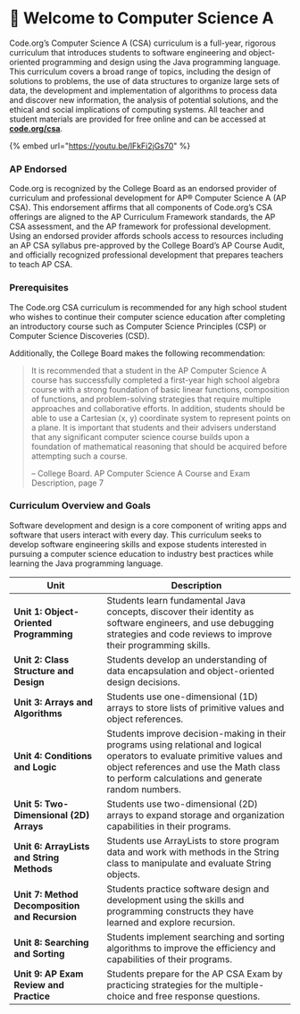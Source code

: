 # 👋 Welcome to Computer Science A

Code.org’s Computer Science A (CSA) curriculum is a full-year, rigorous curriculum that introduces students to software engineering and object-oriented programming and design using the Java programming language. This curriculum covers a broad range of topics, including the design of solutions to problems, the use of data structures to organize large sets of data, the development and implementation of algorithms to process data and discover new information, the analysis of potential solutions, and the ethical and social implications of computing systems. All teacher and student materials are provided for free online and can be accessed at [**code.org/csa**](http://code.org/csa).

{% embed url="https://youtu.be/lFkFi2jGs70" %}

### AP Endorsed

Code.org is recognized by the College Board as an endorsed provider of curriculum and professional development for AP® Computer Science A (AP CSA). This endorsement affirms that all components of Code.org’s CSA offerings are aligned to the AP Curriculum Framework standards, the AP CSA assessment, and the AP framework for professional development. Using an endorsed provider affords schools access to resources including an AP CSA syllabus pre-approved by the College Board’s AP Course Audit, and officially recognized professional development that prepares teachers to teach AP CSA.

### Prerequisites

The Code.org CSA curriculum is recommended for any high school student who wishes to continue their computer science education after completing an introductory course such as Computer Science Principles (CSP) or Computer Science Discoveries (CSD).

Additionally, the College Board makes the following recommendation:

> It is recommended that a student in the AP Computer Science A course has successfully completed a first-year high school algebra course with a strong foundation of basic linear functions, composition of functions, and problem-solving strategies that require multiple approaches and collaborative efforts. In addition, students should be able to use a Cartesian (x, y) coordinate system to represent points on a plane. It is important that students and their advisers understand that any significant computer science course builds upon a foundation of mathematical reasoning that should be acquired before attempting such a course.
>
> – College Board. AP Computer Science A Course and Exam Description, page 7

### Curriculum Overview and Goals

Software development and design is a core component of writing apps and software that users interact with every day. This curriculum seeks to develop software engineering skills and expose students interested in pursuing a computer science education to industry best practices while learning the Java programming language.

| Unit                                           | Description                                                                                                                                                                                                              |
| ---------------------------------------------- | ------------------------------------------------------------------------------------------------------------------------------------------------------------------------------------------------------------------------ |
| **Unit 1: Object-Oriented Programming**        | Students learn fundamental Java concepts, discover their identity as software engineers, and use debugging strategies and code reviews to improve their programming skills.                                              |
| **Unit 2: Class Structure and Design**         | Students develop an understanding of data encapsulation and object-oriented design decisions.                                                                                                                            |
| **Unit 3: Arrays and Algorithms**              | Students use one-dimensional (1D) arrays to store lists of primitive values and object references.                                                                                                                       |
| **Unit 4: Conditions and Logic**               | Students improve decision-making in their programs using relational and logical operators to evaluate primitive values and object references and use the Math class to perform calculations and generate random numbers. |
| **Unit 5: Two-Dimensional (2D) Arrays**        | Students use two-dimensional (2D) arrays to expand storage and organization capabilities in their programs.                                                                                                              |
| **Unit 6: ArrayLists and String Methods**      | Students use ArrayLists to store program data and work with methods in the String class to manipulate and evaluate String objects.                                                                                       |
| **Unit 7: Method Decomposition and Recursion** | Students practice software design and development using the skills and programming constructs they have learned and explore recursion.                                                                                   |
| **Unit 8: Searching and Sorting**              | Students implement searching and sorting algorithms to improve the efficiency and capabilities of their programs.                                                                                                        |
| **Unit 9: AP Exam Review and Practice**        | Students prepare for the AP CSA Exam by practicing strategies for the multiple-choice and free response questions.                                                                                                       |
